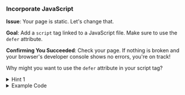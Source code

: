 ### **Incorporate JavaScript**

**Issue**: Your page is static. Let's change that.

**Goal**: Add a `script` tag linked to a JavaScript file. Make sure to use the `defer` attribute.

**Confirming You Succeeded**: Check your page. If nothing is broken and your browser's developer console shows no errors, you're on track!

Why might you want to use the `defer` attribute in your script tag?

<details>
<summary>Hint 1</summary>

Using `defer` ensures that the script is executed in order after the HTML is parsed.

</details>

<details>
<summary>Example Code</summary>

Remember to adjust placeholder names.

```html
<script src="scriptFile.js" defer></script>
```

</details>
